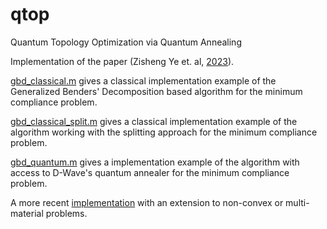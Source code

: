 # qtop
Quantum Topology Optimization via Quantum Annealing

Implementation of the paper (Zisheng Ye et. al, [2023](https://ieeexplore.ieee.org/abstract/document/10099425)).

[gbd_classical.m](./gbd_classical.m) gives a classical implementation example of the Generalized Benders' Decomposition based algorithm for the minimum compliance problem.

[gbd_classical_split.m](./gbd_classical_split.m) gives a classical implementation example of the algorithm working with the splitting approach for the minimum compliance problem.

[gbd_quantum.m](./gbd_quantum.m) gives a implementation example of the algorithm with access to D-Wave's quantum annealer for the minimum compliance problem.

A more recent [implementation](https://github.com/zishengye/QTO) with an extension to non-convex or multi-material problems.
